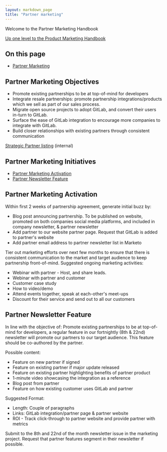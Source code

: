 ```yaml
---
layout: markdown_page
title: "Partner marketing"
---
```


Welcome to the Partner Marketing Handbook

[Up one level to the Product Marketing Handbook](/handbook/marketing/product-marketing/)    

## On this page
* [Partner Marketing](#partnermarketing)

## Partner Marketing Objectives<a name="partnermarketing"></a>

- Promote existing partnerships to be at top-of-mind for developers
- Integrate resale partnerships: promote partnership integrations/products which we sell as part of our sales process.
- Migrate open source projects to adopt GitLab, and convert their users in-turn to GitLab.
- Surface the ease of GitLab integration to encourage more companies to integrate with GitLab.
- Build closer relationships with existing partners through consistent communication

[Strategic Partner listing](https://docs.google.com/document/d/1-oAf0tMlTrAaPAsG_8NLXrI3DEZqI5ZA0gW0lKxFjA4/edit) (internal)

## Partner Marketing Initiatives
* [Partner Marketing Activation](#partnermarketingactivation)
* [Partner Newsletter Feature](#partnernewsletterfeature)

## Partner Marketing Activation
Within first 2 weeks of partnership agreement, generate initial buzz by:
- Blog post announcing partnership. To be published on website, promoted on both companies social media platforms, and included in company newsletter, & partner newsletter
- Add partner to our website partner page. Request that GitLab is added to partner's website
- Add partner email address to partner newsletter list in Marketo

Tier out marketing efforts over next few months to ensure that there is consistent communication to the market and target audience to keep partnership front-of-mind. Suggested ongoing marketing activities:
- Webinar with partner - Host, and share leads.
- Webinar with partner and customer
- Customer case study
- How to video/demo 
- Attend events together, speak at each-other's meet-ups
- Discount for their service and send out to all our customers

## Partner Newsletter Feature
In line with the objective of: Promote existing partnerships to be at top-of-mind for developers, a regular feature in our fortnightly (8th & 22nd) newsletter will promote our partners to our target audience. This feature should be co-authored by the partner.

Possible content:
- Feature on new partner if signed
- Feature on existing partner if major update released
- Feature on existing partner highlighting benefits of partner product
- 1-minute video showcasing the integration as a reference
- Blog post from partner
- Feature on how existing customer uses GitLab and partner

Suggested Format:
- Length: Couple of paragraphs
- Links: GitLab integration/partner page & partner website
- ROI - Track click-through to partner website and provide partner with metrics

Submit to the 8th and 22nd of the month newsletter issue in the marketing project. Request that partner features segment in their newsletter if possible.
